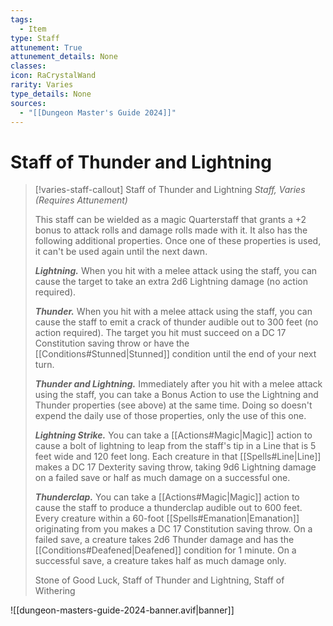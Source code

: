 ```yaml
---
tags:
  - Item
type: Staff
attunement: True
attunement_details: None
classes:
icon: RaCrystalWand
rarity: Varies
type_details: None
sources: 
  - "[[Dungeon Master's Guide 2024]]"
---
```

# Staff of Thunder and Lightning
>[!varies-staff-callout] Staff of Thunder and Lightning
>_Staff, Varies (Requires Attunement)_
>
>This staff can be wielded as a magic Quarterstaff that grants a +2 bonus to attack rolls and damage rolls made with it. It also has the following additional properties. Once one of these properties is used, it can't be used again until the next dawn.
>
>**_Lightning._** When you hit with a melee attack using the staff, you can cause the target to take an extra 2d6 Lightning damage (no action required).
>
>**_Thunder._** When you hit with a melee attack using the staff, you can cause the staff to emit a crack of thunder audible out to 300 feet (no action required). The target you hit must succeed on a DC 17 Constitution saving throw or have the [[Conditions#Stunned\|Stunned]] condition until the end of your next turn.
>
>**_Thunder and Lightning._** Immediately after you hit with a melee attack using the staff, you can take a Bonus Action to use the Lightning and Thunder properties (see above) at the same time. Doing so doesn't expend the daily use of those properties, only the use of this one.
>
>**_Lightning Strike._** You can take a [[Actions#Magic\|Magic]] action to cause a bolt of lightning to leap from the staff's tip in a Line that is 5 feet wide and 120 feet long. Each creature in that [[Spells#Line\|Line]] makes a DC 17 Dexterity saving throw, taking 9d6 Lightning damage on a failed save or half as much damage on a successful one.
>
>**_Thunderclap._** You can take a [[Actions#Magic\|Magic]] action to cause the staff to produce a thunderclap audible out to 600 feet. Every creature within a 60-foot [[Spells#Emanation\|Emanation]] originating from you makes a DC 17 Constitution saving throw. On a failed save, a creature takes 2d6 Thunder damage and has the [[Conditions#Deafened\|Deafened]] condition for 1 minute. On a successful save, a creature takes half as much damage only.
>
>
>Stone of Good Luck, Staff of Thunder and Lightning, Staff of Withering
>


![[dungeon-masters-guide-2024-banner.avif|banner]]